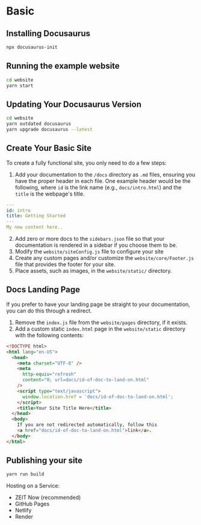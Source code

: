 # Basic

## Installing Docusaurus

```sh
npx docusaurus-init
```

## Running the example website

```sh
cd website
yarn start
```


## Updating Your Docusaurus Version

```sh
cd website
yarn outdated docusaurus
yarn upgrade docusaurus --latest
```

## Create Your Basic Site

To create a fully functional site, you only need to do a few steps:

1. Add your documentation to the `/docs` directory as `.md` files, ensuring you have the proper header in each file. One example header would be the following, where `id` is the link name (e.g., `docs/intro.html`) and the `title` is the webpage's title.

```yaml
---
id: intro
title: Getting Started
---
My new content here..
```

2. Add zero or more docs to the `sidebars.json` file so that your documentation is rendered in a sidebar if you choose them to be.
3. Modify the `website/siteConfig.js` file to configure your site
1. Create any custom pages and/or customize the `website/core/Footer.js` file that provides the footer for your site.
1. Place assets, such as images, in the `website/static/` directory.

## Docs Landing Page

If you prefer to have your landing page be straight to your documentation, you can do this through a redirect.

1. Remove the `index.js` file from the `website/pages` directory, if it exists.
1. Add a custom static `index.html` page in the `website/static` directory with the following contents:

```html
<!DOCTYPE html>
<html lang="en-US">
  <head>
    <meta charset="UTF-8" />
    <meta
      http-equiv="refresh"
      content="0; url=docs/id-of-doc-to-land-on.html"
    />
    <script type="text/javascript">
      window.location.href = 'docs/id-of-doc-to-land-on.html';
    </script>
    <title>Your Site Title Here</title>
  </head>
  <body>
    If you are not redirected automatically, follow this
    <a href="docs/id-of-doc-to-land-on.html">link</a>.
  </body>
</html>
```

## Publishing your site

```sh
yarn run build
```

Hosting on a Service:
- ZEIT Now (recommended)
- GitHub Pages
- Netlify
- Render